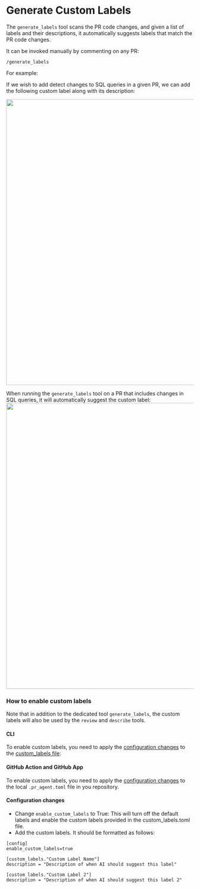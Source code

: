 # Generate Custom Labels
The `generate_labels` tool scans the PR code changes, and given a list of labels and their descriptions, it automatically suggests labels that match the PR code changes.

It can be invoked manually by commenting on any PR:
```
/generate_labels
```
For example:

If we wish to add detect changes to SQL queries in a given PR, we can add the following custom label along with its description:

<kbd><img src=https://codium.ai/images/pr_agent/custom_labels_list.png width="768"></kbd>

When running the `generate_labels` tool on a PR that includes changes in SQL queries, it will automatically suggest the custom label:
<kbd><img src=https://codium.ai/images/pr_agent/custom_label_published.png width="768"></kbd>

### How to enable custom labels

Note that in addition to the dedicated tool `generate_labels`, the custom labels will also be used by the `review` and `describe` tools.

#### CLI
To enable custom labels, you need to apply the [configuration changes](#configuration-changes) to the [custom_labels file](./../pr_agent/settings/custom_labels.toml):

#### GitHub Action and GitHub App
To enable custom labels, you need to apply the [configuration changes](#configuration-changes) to the local `.pr_agent.toml` file in you repository.

#### Configuration changes
 - Change `enable_custom_labels` to True: This will turn off the default labels and enable the custom labels provided in the custom_labels.toml file.
 - Add the custom labels. It should be formatted as follows:

```
[config]
enable_custom_labels=true

[custom_labels."Custom Label Name"]
description = "Description of when AI should suggest this label"

[custom_labels."Custom Label 2"]
description = "Description of when AI should suggest this label 2"
```

